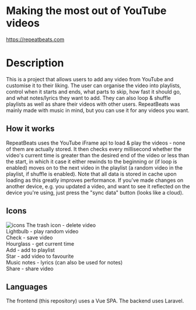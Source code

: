 # Making the most out of YouTube videos

https://repeatbeats.com

# Description
This is a project that allows users to add any video from YouTube and customise it to their liking. The user can organise the video into playlists, control when it starts and ends, what parts to skip, how fast it should go, and what notes/lyrics they want to add. They can also loop & shuffle playlists as well as share their videos with other users. RepeatBeats was mainly made with music in mind, but you can use it for any videos you want.

## How it works

RepeatBeats uses the YouTube iFrame api to load & play the videos - none of them are actually stored. It then checks every millisecond whether the video's current time is greater than the desired end of the video or less than the start, in which it case it either rewinds to the beginning or (if loop is enabled) moves on to the next video in the playlist (a random video in the playlist, if shuffle is enabled). Note that all data is stored in cache upon loading as this greatly improves performance. If you've made changes on another device, e.g. you updated a video, and want to see it reflected on the device you're using, just press the "sync data" button (looks like a cloud).

## Icons

![icons](https://github.com/user-attachments/assets/c3ff624f-e608-4e76-8160-87d9e75904f6)
The trash icon - delete video  
Lightbulb - play random video  
Check - save video  
Hourglass - get current time  
Add - add to playlist  
Star - add video to favourite  
Music notes - lyrics (can also be used for notes)  
Share - share video  

## Languages

The frontend (this repository) uses a Vue SPA. The backend uses Laravel.
